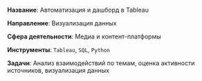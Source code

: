 **Название**:
Автоматизация и дашборд в Tableau

**Направление**:
Визуализация данных

**Сфера деятельности**:
Медиа и контент-платформы

**Инструменты**:
`Tableau`, `SQL`, `Python`

**Задачи**:
Анализ взаимодействий по темам, оценка активности источников, визуализация данных
